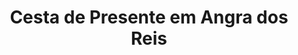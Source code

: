 ---
title: "Cesta de Presente em Angra dos Reis"
description: "Presenteie com sofisticação com uma cesta de luxo em Angra dos Reis. Cestas com produtos exclusivos e de alta qualidade, ideais para ocasiões especiais e pessoas especiais."
layout: "home.html"
permalink: "/cesta-de-presente-em-angra-dos-reis/"
---